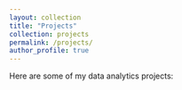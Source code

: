 ```yaml
---
layout: collection
title: "Projects"
collection: projects
permalink: /projects/
author_profile: true
---
```


Here are some of my data analytics projects:
